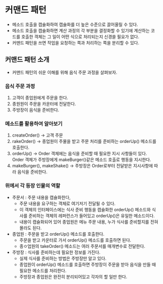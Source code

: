 # 커맨드 패턴
- 메소드 호출을 캡슐화하여 캡슐화를 더 높은 수준으로 끌어올릴 수 있다.
- 메소드 호출을 캡슐화하면 계산 과정의 각 부분을 결정화할 수 있기에 계산하는 코드를 호출한 객체는 그 일이 어떤 식으로 처리되는지 신경쓸 필요가 없다.
- 커맨드 패턴을 쓰면 작업을 요청하는 쪽과 처리하는 쪽을 분리할 수 있다.
## 커맨드 패턴 소개
- 커맨드 패턴의 쉬운 이해를 위해 음식 주문 과정을 살펴보자.
### 음식 주문 과정
1. 고객이 종업원에게 주문을 한다.
2. 종원원이 주문을 카운터에 전달한다. 
3. 주방장이 음식을 준비한다.
### 메소드를 활용하여 알아보기
1. createOrder() -> 고객 주문
2. rakeOrder() -> 종업원이 주물을 받고 주문 처리를 준비하는 orderUp() 메소드를 호출한다.
3. orderUp() -> Order 객체에는 음식을 준비할 때 필요한 지시 사항들이 있다. Order 객체가 주방장에게 makeBurger()같은 메소드 호출로 행동을 지시한다.
4. makeBurger(), makeShake() -> 주방장은 Order로부터 전달받은 지시사항에 따라 음식을 준비한다.
### 위에서 각 등장 인물의 역할
- 주문서 : 주문 내용을 캡슐화한다,
  - 주문 내용을 요구하는 객체로 여기저기 전달될 수 있다.
  - 이 객체의 인터페이스에는 식사 준비 행동을 캡슐화한 orderUp() 메소드와 식사를 준비하는 객체의 레퍼런스가 들어있고 orderUp()은 유일한 메소드이다.
  - 내용이 캡슐화되어 있어 종업원은 메뉴 주문 내용, 누가 식사를 준비할지를 전혀 몰라도 된다.
- 종업원 : 주문을 받고 orderUp() 메소드를 호출한다.
  - 주문을 받고 카운터로 가서 orderUp() 메소드를 호출하면 된다.
  - 종ㅇ업원의 takeOrder() 메소드는 여러 주문서를 매개변수로 전달한다.
- 주방장 : 식사를 준비하는데 필요한 정보를 가진다.
  - 실제 식사를 준비하는 방법은 주방장만 알고 있다.
  - 종업원이 orderUp() 메소드를 호출하면 주방장이 주문을 받아 음식을 만들 때 필요한 메소드를 처리한다.
  - 주방장과 종업원은 완전히 분리되어있고 각자의 할 일만 한다.
